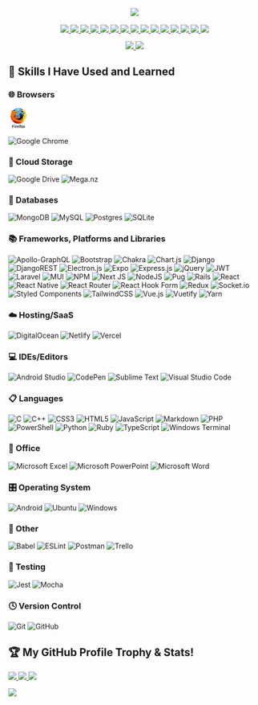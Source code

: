 <p align="center">
  <img src="https://capsule-render.vercel.app/api?type=waving&color=gradient&text=Hello🤗!" />
</p>

<p align="center">
  <a href="https://dev.to/yellowflash2041">
    <img src="https://img.shields.io/badge/dev.to-0A0A0A?style=for-the-badge&logo=dev.to"/>
  </a>
  <a href="#">
    <img src="https://img.shields.io/badge/Medium-12100E?style=for-the-badge&logo=medium"/>
  </a>
  <a href="https://codepen.io/yellowflash2041">
    <img src="https://img.shields.io/badge/Codepen-000000?style=for-the-badge&logo=codepen"/>
  </a>
  <a href="#">
    <img src="https://img.shields.io/badge/StackExchange-%23ffffff.svg?style=for-the-badge&logo=StackExchange"/>
  </a>
  <a href="https://stackoverflow.com/users/20141766/yellow-flash">
    <img src="https://img.shields.io/badge/-Stackoverflow-FE7A16?style=for-the-badge&logo=stack-overflow&logoColor=white"/>
  </a>
  <a href="https://www.freecodecamp.org/fcc97b4fc3d-4827-47a5-bcd3-38fde65fdea0">
    <img src="https://img.shields.io/badge/Freecodecamp-%23123.svg?&style=for-the-badge&logo=freecodecamp"/>
  </a>
  <a href="#">
    <img src="https://img.shields.io/badge/Discord-%235865F2.svg?style=for-the-badge&logo=discord&logoColor=white"/>
  </a>
  <a href="#">
    <img src="https://img.shields.io/badge/Gmail-D14836?style=for-the-badge&logo=gmail&logoColor=white"/>
  </a>
  <a href="https://join.skype.com/invite/wakJJYn0KpVO">
    <img src="https://img.shields.io/badge/Skype-%2300AFF0.svg?style=for-the-badge&logo=Skype&logoColor=white"/>
  </a>
  <a href="#">
    <img src="https://img.shields.io/badge/Slack-4A154B?style=for-the-badge&logo=slack"/>
  </a>
  <a href="#">
    <img src="https://img.shields.io/badge/Telegram-2CA5E0?style=for-the-badge&logo=telegram"/>
  </a>
  <a href="#">
    <img src="https://img.shields.io/badge/AngelList-%23D4D4D4.svg?style=for-the-badge&logo=AngelList&logoColor=black"/>
  </a>
  <a href="#">
    <img src="https://img.shields.io/badge/Freelancer-29B2FE?style=for-the-badge&logo=Freelancer&logoColor=white"/>
  </a>
  <a href="#">
    <img src="https://img.shields.io/badge/indeed-003A9B?style=for-the-badge&logo=indeed"/>
  </a>
  <a href="#">
    <img src="https://img.shields.io/badge/UpWork-6FDA44?style=for-the-badge&logo=Upwork&logoColor=white"/>
  </a>
</p>

<p align="center">
  <a href="https://Rasengan.yellowflash2041.repl.co">
    <img src="https://user-images.githubusercontent.com/110062591/199664030-9e8cb78a-e462-4368-995a-a792a1c0ed69.gif" />
  </a>
  <a href="https://Belt.yellowflash2041.repl.co">
    <img src="https://user-images.githubusercontent.com/110062591/199593953-c3fe6b61-9333-43b0-ace6-c64f3df47705.gif" />
  </a>
</p>

<h2>🚀 Skills I Have Used and Learned</h2>

### 🌐 Browsers

<img src="https://github.com/devicons/devicon/blob/master/icons/firefox/firefox-original-wordmark.svg" width="40" />

![Google Chrome](https://img.shields.io/badge/Google%20Chrome-4285F4?style=for-the-badge&logo=GoogleChrome&logoColor=white)

### 📂 Cloud Storage

![Google Drive](https://img.shields.io/badge/Google%20Drive-4285F4?style=for-the-badge&logo=googledrive&logoColor=white)
![Mega.nz](https://img.shields.io/badge/Mega-%23D90007.svg?style=for-the-badge&logo=Mega)

### 💾 Databases

![MongoDB](https://img.shields.io/badge/MongoDB-%234ea94b.svg?style=for-the-badge&logo=mongodb&logoColor=white)
![MySQL](https://img.shields.io/badge/mysql-%2300f.svg?style=for-the-badge&logo=mysql&logoColor=white)
![Postgres](https://img.shields.io/badge/postgres-%23316192.svg?style=for-the-badge&logo=postgresql&logoColor=white)
![SQLite](https://img.shields.io/badge/sqlite-%2307405e.svg?style=for-the-badge&logo=sqlite)

### 📚 Frameworks, Platforms and Libraries

![Apollo-GraphQL](https://img.shields.io/badge/-ApolloGraphQL-311C87?style=for-the-badge&logo=apollo-graphql)
![Bootstrap](https://img.shields.io/badge/bootstrap-%23563D7C.svg?style=for-the-badge&logo=bootstrap&logoColor=white)
![Chakra](https://img.shields.io/badge/chakra-%234ED1C5.svg?style=for-the-badge&logo=chakraui&logoColor=white)
![Chart.js](https://img.shields.io/badge/chart.js-F5788D.svg?style=for-the-badge&logo=chart.js&logoColor=white)
![Django](https://img.shields.io/badge/django-%23092E20.svg?style=for-the-badge&logo=django)
![DjangoREST](https://img.shields.io/badge/DJANGO-REST-ff1709?style=for-the-badge&logo=django)
![Electron.js](https://img.shields.io/badge/Electron-191970?style=for-the-badge&logo=Electron&logoColor=white)
![Expo](https://img.shields.io/badge/expo-1C1E24?style=for-the-badge&logo=expo)
![Express.js](https://img.shields.io/badge/express.js-%23404d59.svg?style=for-the-badge&logo=express)
![jQuery](https://img.shields.io/badge/jquery-%230769AD.svg?style=for-the-badge&logo=jquery)
![JWT](https://img.shields.io/badge/JWT-black?style=for-the-badge&logo=JSON%20web%20tokens)
![Laravel](https://img.shields.io/badge/laravel-%23FF2D20.svg?style=for-the-badge&logo=laravel&logoColor=white)
![MUI](https://img.shields.io/badge/MUI-%230081CB.svg?style=for-the-badge&logo=mui&logoColor=white)
![NPM](https://img.shields.io/badge/NPM-%23000000.svg?style=for-the-badge&logo=npm)
![Next JS](https://img.shields.io/badge/Next-black?style=for-the-badge&logo=next.js)
![NodeJS](https://img.shields.io/badge/node.js-6DA55F?style=for-the-badge&logo=node.js&logoColor=white)
![Pug](https://img.shields.io/badge/Pug-FFF?style=for-the-badge&logo=pug)
![Rails](https://img.shields.io/badge/rails-%23CC0000.svg?style=for-the-badge&logo=ruby-on-rails)
![React](https://img.shields.io/badge/react-%2320232a.svg?style=for-the-badge&logo=react)
![React Native](https://img.shields.io/badge/react_native-%2320232a.svg?style=for-the-badge&logo=react)
![React Router](https://img.shields.io/badge/React_Router-CA4245?style=for-the-badge&logo=react-router&logoColor=white)
![React Hook Form](https://img.shields.io/badge/React%20Hook%20Form-%23EC5990.svg?style=for-the-badge&logo=reacthookform&logoColor=white)
![Redux](https://img.shields.io/badge/redux-%23593d88.svg?style=for-the-badge&logo=redux)
![Socket.io](https://img.shields.io/badge/Socket.io-black?style=for-the-badge&logo=socket.io)
![Styled Components](https://img.shields.io/badge/styled--components-DB7093?style=for-the-badge&logo=styled-components&logoColor=white)
![TailwindCSS](https://img.shields.io/badge/tailwindcss-%2338B2AC.svg?style=for-the-badge&logo=tailwind-css&logoColor=white)
![Vue.js](https://img.shields.io/badge/vuejs-%2335495e.svg?style=for-the-badge&logo=vuedotjs)
![Vuetify](https://img.shields.io/badge/Vuetify-1867C0?style=for-the-badge&logo=vuetify)
![Yarn](https://img.shields.io/badge/yarn-%232C8EBB.svg?style=for-the-badge&logo=yarn&logoColor=white)

### ☁️ Hosting/SaaS

![DigitalOcean](https://img.shields.io/badge/DigitalOcean-%230167ff.svg?style=for-the-badge&logo=digitalOcean&logoColor=white)
![Netlify](https://img.shields.io/badge/netlify-%23000000.svg?style=for-the-badge&logo=netlify)
![Vercel](https://img.shields.io/badge/vercel-%23000000.svg?style=for-the-badge&logo=vercel)

### 💻 IDEs/Editors

![Android Studio](https://img.shields.io/badge/Android%20Studio-3DDC84.svg?style=for-the-badge&logo=android-studio&logoColor=white)
![CodePen](https://img.shields.io/badge/CodePen-white?style=for-the-badge&logo=codepen&logoColor=black)
![Sublime Text](https://img.shields.io/badge/sublime_text-%23575757.svg?style=for-the-badge&logo=sublime-text)
![Visual Studio Code](https://img.shields.io/badge/Visual%20Studio%20Code-0078d7.svg?style=for-the-badge&logo=visual-studio-code)

### 📋 Languages

![C](https://img.shields.io/badge/c-%2300599C.svg?style=for-the-badge&logo=c)
![C++](https://img.shields.io/badge/c++-%2300599C.svg?style=for-the-badge&logo=c%2B%2B)
![CSS3](https://img.shields.io/badge/css3-%231572B6.svg?style=for-the-badge&logo=css3)
![HTML5](https://img.shields.io/badge/html5-%23E34F26.svg?style=for-the-badge&logo=html5&logoColor=white)
![JavaScript](https://img.shields.io/badge/javascript-%23323330.svg?style=for-the-badge&logo=javascript)
![Markdown](https://img.shields.io/badge/markdown-%23000000.svg?style=for-the-badge&logo=markdown)
![PHP](https://img.shields.io/badge/php-%23777BB4.svg?style=for-the-badge&logo=php&logoColor=white)
![PowerShell](https://img.shields.io/badge/PowerShell-%235391FE.svg?style=for-the-badge&logo=powershell&logoColor=white)
![Python](https://img.shields.io/badge/python-3670A0?style=for-the-badge&logo=python&logoColor=ffdd54)
![Ruby](https://img.shields.io/badge/ruby-%23CC342D.svg?style=for-the-badge&logo=ruby)
![TypeScript](https://img.shields.io/badge/typescript-%23007ACC.svg?style=for-the-badge&logo=typescript&logoColor=white)
![Windows Terminal](https://img.shields.io/badge/Windows%20Terminal-%234D4D4D.svg?style=for-the-badge&logo=windows-terminal)

### 🏢 Office

![Microsoft Excel](https://img.shields.io/badge/Microsoft_Excel-217346?style=for-the-badge&logo=microsoft-excel)
![Microsoft PowerPoint](https://img.shields.io/badge/Microsoft_PowerPoint-B7472A?style=for-the-badge&logo=microsoft-powerpoint)
![Microsoft Word](https://img.shields.io/badge/Microsoft_Word-2B579A?style=for-the-badge&logo=microsoft-word)

### 🎛️ Operating System

![Android](https://img.shields.io/badge/Android-3DDC84?style=for-the-badge&logo=android&logoColor=white)
![Ubuntu](https://img.shields.io/badge/Ubuntu-E95420?style=for-the-badge&logo=ubuntu&logoColor=white)
![Windows](https://img.shields.io/badge/Windows-0078D6?style=for-the-badge&logo=windows)

### 🥅 Other

![Babel](https://img.shields.io/badge/Babel-F9DC3e?style=for-the-badge&logo=babel&logoColor=black)
![ESLint](https://img.shields.io/badge/ESLint-4B3263?style=for-the-badge&logo=eslint)
![Postman](https://img.shields.io/badge/Postman-FF6C37?style=for-the-badge&logo=postman&logoColor=white)
![Trello](https://img.shields.io/badge/Trello-%23026AA7.svg?style=for-the-badge&logo=Trello)

### 🧪 Testing

![Jest](https://img.shields.io/badge/-jest-%23C21325?style=for-the-badge&logo=jest)
![Mocha](https://img.shields.io/badge/-mocha-%238D6748?style=for-the-badge&logo=mocha&logoColor=white)

### 🕓 Version Control

![Git](https://img.shields.io/badge/git-%23F05033.svg?style=for-the-badge&logo=git&logoColor=white)
![GitHub](https://img.shields.io/badge/github-%23121011.svg?style=for-the-badge&logo=github)

<h2>🏆 My GitHub Profile Trophy & Stats!</h2>
<a href="https://github.com/yellowflash2041">
  <img src="https://github-profile-trophy.vercel.app/?username=yellowflash2041&theme=gruvbox"/>
  <img src="https://github-readme-stats.vercel.app/api?username=yellowflash2041&include_all_commits=true&bg_color=30,163221,372735&theme=vue-dark&show_icons=true" />
  <img src="https://github-readme-stats.vercel.app/api/top-langs/?username=yellowflash2041&bg_color=30,163221,372735&theme=vue-dark&layout=compact" />
</a>

<p align="left">
  <img src="https://capsule-render.vercel.app/api?type=waving&color=gradient&section=footer" />
</p>

<!---
yellowflash2041/yellowflash2041 is a ✨ special ✨ repository because its `README.md` (this file) appears on your GitHub profile.
You can click the Preview link to take a look at your changes.
--->
